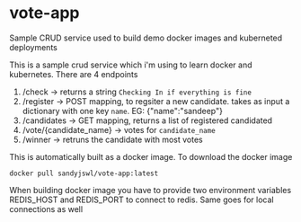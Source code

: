 # vote-app
Sample CRUD service used to build demo docker images and kuberneted deployments

This is a sample crud service which i'm using to learn docker and kubernetes. 
There are 4 endpoints 


  1. /check -> returns a string `Checking In if everything is fine`
  2. /register -> POST mapping, to regsiter a new candidate. takes as input a dictionary with one key `name`. EG: {"name":"sandeep"}
  3. /candidates -> GET mapping, returns a list of registered candidated
  4. /vote/{candidate_name} -> votes for `candidate_name`
  5. /winner -> retruns the candidate with most votes
  
  
 This is automatically built as a docker image. To download the docker image 
 ```
 docker pull sandyjswl/vote-app:latest
 ```
 
 When building docker image you have to provide two environment variables REDIS_HOST and REDIS_PORT to connect to redis. Same goes for local connections as well
